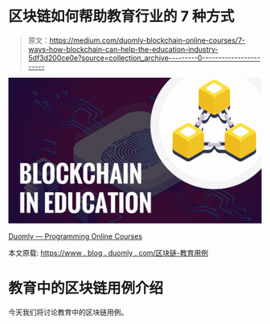 # 区块链如何帮助教育行业的 7 种方式

> 原文：<https://medium.com/duomly-blockchain-online-courses/7-ways-how-blockchain-can-help-the-education-industry-5df3d200ce0e?source=collection_archive---------0----------------------->

![](img/eb5e52bb7aaeac46970a2b5ad76a35dc.png)

[Duomly — Programming Online Courses](https://www.blog.duomly.com)

本文原载:
[https://www . blog . duomly . com/区块链-教育用例](https://www.blog.duomly.com/blockchain-use-cases-in-education)

# 教育中的区块链用例介绍

今天我们将讨论教育中的区块链用例。